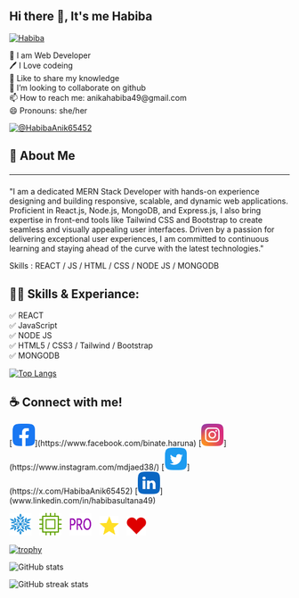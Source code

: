 
## Hi there 👋, It's me Habiba
[<img src='https://pbs.twimg.com/profile_banners/1776478013720551425/1735149526/1500x500' alt='Habiba'>](https://github.com/HabibaAnika)

<p>
👑 I am Web Developer <br> 
🖊️ I Love codeing <br> 
🎤 Like to share my knowledge <br>
👯 I’m looking to collaborate on github <br> 
📫 How to reach me: anikahabiba49@gmail.com <br>
😄 Pronouns: she/her 
</p> 

<p align="left"> <a href="https://x.com/HabibaAnik65452" target="blank"><img src="https://img.shields.io/twitter/follow/HabibaSultana?logo=twitter&style=for-the-badge" alt="@HabibaAnik65452" /></a> </p>

## 🚀 About Me <hr/>
"I am a dedicated MERN Stack Developer with hands-on experience designing and building responsive, scalable, and dynamic web applications. Proficient in React.js, Node.js, MongoDB, and Express.js, I also bring expertise in front-end tools like Tailwind CSS and Bootstrap to create seamless and visually appealing user interfaces. Driven by a passion for delivering exceptional user experiences, I am committed to continuous learning and staying ahead of the curve with the latest technologies."

Skills : REACT / JS / HTML / CSS / NODE JS / MONGODB

## 👨‍💻 Skills & Experiance: 
✅ REACT <br> 
✅ JavaScript <br>
✅ NODE JS <br>
✅ HTML5 / CSS3 / Tailwind / Bootstrap  <br>
✅ MONGODB <br>

[![Top Langs](https://github-readme-stats.vercel.app/api/top-langs/?username=HabibaAnika)](https://github.com/anuraghazra/github-readme-stats)

## ☕ Connect with me!
<p>
  [<img src='https://github.com/shovoalways/shovoalways/blob/main/img/facebook.png?raw=true' alt='facebook' height='40'>](https://www.facebook.com/binate.haruna)  
  [<img src='https://github.com/shovoalways/shovoalways/blob/main/img/instagram.png?raw=true' alt='instagram' height='40'>](https://www.instagram.com/mdjaed38/)  
  [<img src='https://github.com/shovoalways/shovoalways/blob/main/img/twitter.png?raw=true' alt='twitter' height='40'>](https://x.com/HabibaAnik65452)  
  [<img src='https://github.com/shovoalways/shovoalways/blob/main/img/linkedin.png?raw=true' alt='linkedin' height='40'>](www.linkedin.com/in/habibasultana49)
</p>

<a href='https://archiveprogram.github.com/'><img src='https://raw.githubusercontent.com/acervenky/animated-github-badges/master/assets/acbadge.gif' width='40' height='40'></a> <a href='https://docs.github.com/en/developers'><img src='https://raw.githubusercontent.com/acervenky/animated-github-badges/master/assets/devbadge.gif' width='40' height='40'></a> <a href='https://github.com/pricing'><img src='https://raw.githubusercontent.com/acervenky/animated-github-badges/master/assets/pro.gif' width='40' height='40'></a> <a href='https://stars.github.com/'><img src='https://raw.githubusercontent.com/acervenky/animated-github-badges/master/assets/starbadge.gif' width='35' height='35'></a> <a href='https://docs.github.com/en/github/supporting-the-open-source-community-with-github-sponsors'><img src='https://raw.githubusercontent.com/acervenky/animated-github-badges/master/assets/sponsorbadge.gif' width='35' height='35'></a> 

[![trophy](https://github-profile-trophy.vercel.app/?username=HabibaAnika)](https://github.com/ryo-ma/github-profile-trophy)



![GitHub stats](https://github-readme-stats.vercel.app/api?username=HabibaAnika&show_icons=true)  


![GitHub streak stats](https://streak-stats.demolab.com/?user=HabibaAnika)  

